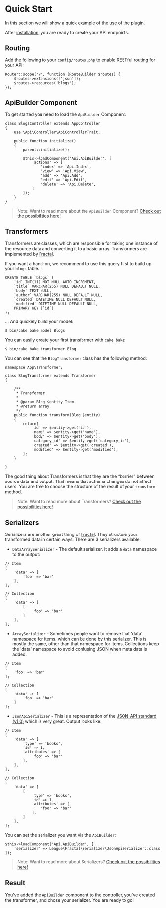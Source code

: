 # Quick Start

In this section we will show a quick example of the use of the plugin.

After [installation](installation.md), you are ready to create your API endpoints.

## Routing

Add the following to your `config/routes.php` to enable RESTful routing for your API:

```
Router::scope('/', function (RouteBuilder $routes) {
    $routes->extensions(['json']);
    $routes->resources('blogs');
});
```

## ApiBuilder Component

To get started you need to load the `ApiBuilder` Component:

```
class BlogsController extends AppController
{
    use \Api\Controller\ApiControllerTrait;

    public function initialize()
    {
        parent::initialize();

        $this->loadComponent('Api.ApiBuilder', [
            'actions' => [
                'index' => 'Api.Index',
                'view' => 'Api.View',
                'add' => 'Api.Add',
                'edit' => 'Api.Edit',
                'delete' => 'Api.Delete',
            ]
        ]);
    }
}
```

> Note: Want to read more about the `ApiBuilder` Component? [Check out the possibilities here!](/api-builder.md)

## Transformers

Transformers are classes, which are responsible for taking one instance of the resource data and converting it to a basic array. Transformers are implemented by [Fractal](http://fractal.thephpleague.com/transformers/).

If you want a hand-on, we recommend to use this query first to build up your `blogs` table...:

```
CREATE TABLE `blogs` (
    `id` INT(11) NOT NULL AUTO_INCREMENT,
    `title` VARCHAR(255) NULL DEFAULT NULL,
    `body` TEXT NULL,
    `author` VARCHAR(255) NULL DEFAULT NULL,
    `created` DATETIME NULL DEFAULT NULL,
    `modified` DATETIME NULL DEFAULT NULL,
    PRIMARY KEY (`id`)
);
```

... And quickely build your model:

```
$ bin/cake bake model Blogs
```

You can easily create your first transformer with `cake bake`:

```
$ bin/cake bake transformer Blog
```

You can see that the `BlogTransformer` class has the following method:

```
namespace App\Transformer;

class BlogTransformer extends Transformer
{

    /**
     * Transformer
     *
     * @param Blog $entity Item.
     * @return array
     */
    public function transform(Blog $entity)
    {
        return[
            'id' => $entity->get('id'),
            'name' => $entity->get('name'),
            'body' => $entity->get('body'),
            'category_id' => $entity->get('category_id'),
            'created' => $entity->get('created'),
            'modified' => $entity->get('modified'),
        ];
    }

}
```

The good thing about Transformers is that they are the “barrier” between source data and output. That means that schema changes do not affect users.
You are free to choose the structure of the result of your `transform` method.

> Note: Want to read more about Transformers? [Check out the possibilities here!](http://fractal.thephpleague.com/transformers/)

## Serializers

Serializers are another great thing of [Fractal](http://fractal.thephpleague.com/transformers/). They structure your transformed data in certain ways.
There are 3 serializers available:

- `DataArraySerializer` - The default serializer. It adds a `data` namespace to the output:
```
// Item
[
    'data' => [
        'foo' => 'bar'
    ],
];

// Collection
[
    'data' => [
        [
            'foo' => 'bar'
        ]
    ],
];
```
- `ArraySerializer` - Sometimes people want to remove that 'data' namespace for items, which can be done by this serializer. 
This is mostly the same, other than that namespace for items. Collections keep the 'data' namespace to avoid confusing JSON when meta data is added.
```
// Item
[
    'foo' => 'bar'
];

// Collection
[
    'data' => [
        'foo' => 'bar'
    ]
];
```
- `JsonApiSerializer` - This is a representation of the [JSON-API standard (v1.0)](http://jsonapi.org/) which is very great. Output looks like:
```
// Item
[
    'data' => [
        'type' => 'books',
        'id' => 1,
        'attributes' => [
            'foo' => 'bar'
        ],
    ],
];

// Collection
[
    'data' => [
        [
            'type' => 'books',
            'id' => 1,
            'attributes' => [
                'foo' => 'bar'
            ],
        ]
    ],
];
```

You can set the serializer you want via the `ApiBuilder`:

```
$this->loadComponent('Api.ApiBuilder', [
    'serializer' => League\Fractal\Serializer\JsonApiSerializer::class
]);
```

> Note: Want to read more about Serializers? [Check out the possibilities here!](http://fractal.thephpleague.com/serializers/)

## Result

You've added the `ApiBuilder` component to the controller, you've created the transformer, and chose your serializer. You are ready to go!


